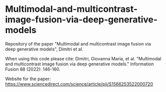 # Multimodal-and-multicontrast-image-fusion-via-deep-generative-models
Repository of the paper "Multimodal and multicontrast image fusion via deep generative models", Dimitri et al. 

When using this code please cite: Dimitri, Giovanna Maria, et al. "Multimodal and multicontrast image fusion via deep generative models." Information Fusion 88 (2022): 146-160.

Website for the paper: https://www.sciencedirect.com/science/article/pii/S1566253522000720

